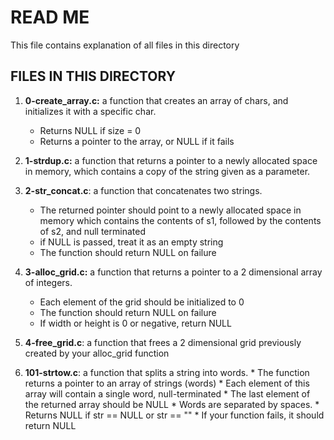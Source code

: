 # READ ME
This file contains explanation of all files in this directory

## FILES IN THIS DIRECTORY
1. **0-create_array.c:**  a function that creates an array of chars, and initializes it with a specific char.
 	* Returns NULL if size = 0
	* Returns a pointer to the array, or NULL if it fails
2. **1-strdup.c:** a function that returns a pointer to a newly allocated space in memory, which contains a copy of the string given as a parameter.
3. **2-str_concat.c**:  a function that concatenates two strings.
	* The returned pointer should point to a newly allocated space in memory which contains the contents of s1, followed by 	  the contents of s2, and null terminated
	* if NULL is passed, treat it as an empty string
	* The function should return NULL on failure

4. **3-alloc_grid.c:**  a function that returns a pointer to a 2 dimensional array of integers.
	* Each element of the grid should be initialized to 0
	* The function should return NULL on failure
	* If width or height is 0 or negative, return NULL

5. **4-free_grid.c**: a function that frees a 2 dimensional grid previously created by your alloc_grid function
6. **101-strtow.c**: a function that splits a string into words.
    	* The function returns a pointer to an array of strings (words)
    	* Each element of this array will contain a single word, null-terminated
    	* The last element of the returned array should be NULL
    	* Words are separated by spaces.
    	* Returns NULL if str == NULL or str == ""
    	* If your function fails, it should return NULL

